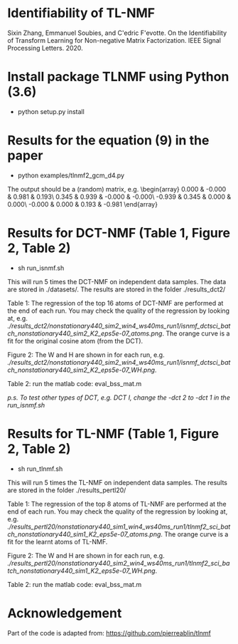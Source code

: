 # Identifiability of TL-NMF
Sixin Zhang, Emmanuel Soubies, and C\'edric F\'evotte. On the Identifiability of Transform Learning for Non-negative Matrix Factorization. IEEE Signal Processing Letters. 2020.

# Install package TLNMF using Python (3.6)

* python setup.py install

# Results for the equation (9) in the paper

* python examples/tlnmf2_gcm_d4.py

The output should be a (random) matrix, e.g.
\begin{array}
   0.000 & -0.000 &   0.981 &   0.193\\
   0.345 &   0.939 & -0.000 & -0.000\\
 -0.939 &   0.345 &   0.000 &   0.000\\
 -0.000 &   0.000 &   0.193 & -0.981
\end{array}

# Results for DCT-NMF (Table 1, Figure 2, Table 2)

* sh run_isnmf.sh

This will run 5 times the DCT-NMF on independent data samples. The data are stored in ./datasets/. The results are stored in the folder ./results_dct2/

Table 1: The regression of the top 16 atoms of DCT-NMF are performed at the end of each run. 
You may check the quality of the regression by looking at, e.g. *./results_dct2/nonstationary440_sim2_win4_ws40ms_run1/isnmf_dctsci_batch_nonstationary440_sim2_K2_eps5e-07_atoms.png*.
The orange curve is a fit for the original cosine atom (from the DCT). 

Figure 2: The W and H are shown in for each run, e.g. *./results_dct2/nonstationary440_sim2_win4_ws40ms_run1/isnmf_dctsci_batch_nonstationary440_sim2_K2_eps5e-07_WH.png*.

Table 2: run the matlab code: eval_bss_mat.m

*p.s. To test other types of DCT, e.g. DCT I, change the -dct 2 to -dct 1 in the run_isnmf.sh*

# Results for TL-NMF (Table 1, Figure 2, Table 2)

* sh run_tlnmf.sh

This will run 5 times the TL-NMF on independent data samples. The results are stored in the folder ./results_pertl20/

Table 1: The regression of the top 8 atoms of TL-NMF are performed at the end of each run. 
You may check the quality of the regression by looking at, e.g.  *./results_pertl20/nonstationary440_sim1_win4_ws40ms_run1/tlnmf2_sci_batch_nonstationary440_sim1_K2_eps5e-07_atoms.png*.
The orange curve is a fit for the learnt atoms of TL-NMF. 

Figure 2: The W and H are shown in for each run, e.g. *./results_pertl20/nonstationary440_sim2_win4_ws40ms_run1/tlnmf2_sci_batch_nonstationary440_sim1_K2_eps5e-07_WH.png*.

Table 2: run the matlab code: eval_bss_mat.m

# Acknowledgement
Part of the code is adapted from: https://github.com/pierreablin/tlnmf


